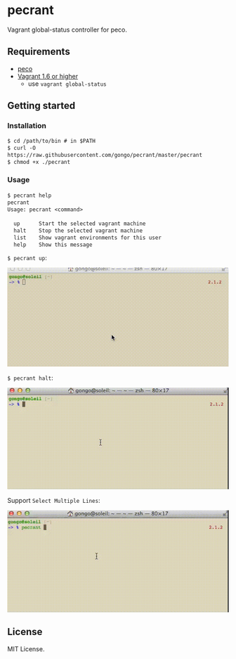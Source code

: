 pecrant
==========

Vagrant global-status controller for peco.

Requirements
--------------------

- [peco](https://github.com/peco/peco)
- [Vagrant 1.6 or higher](http://www.vagrantup.com/blog/feature-preview-vagrant-1-6-global-status.html)
    - use `vagrant global-status`

Getting started
--------------------

### Installation

```
$ cd /path/to/bin # in $PATH
$ curl -O https://raw.githubusercontent.com/gongo/pecrant/master/pecrant
$ chmod +x ./pecrant
```

### Usage

```
$ pecrant help
pecrant
Usage: pecrant <command>

  up      Start the selected vagrant machine
  halt    Stop the selected vagrant machine
  list    Show vagrant environments for this user
  help    Show this message
```

`$ pecrant up`:

![](./images/pecrant_up.gif)

`$ pecrant halt`:

![](./images/pecrant_halt.gif)


Support `Select Multiple Lines`:

![](./images/pecrant_multiple.gif)

License
--------------------

MIT License.
